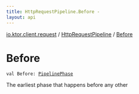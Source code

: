 ```yaml
---
title: HttpRequestPipeline.Before - 
layout: api
---
```


<div class='api-docs-breadcrumbs'><a href="../index.html">io.ktor.client.request</a> / <a href="index.html">HttpRequestPipeline</a> / <a href="./-before.html">Before</a></div>

# Before

<div class="signature"><code><span class="keyword">val </span><span class="identifier">Before</span><span class="symbol">: </span><a href="../../io.ktor.util.pipeline/-pipeline-phase/index.html"><span class="identifier">PipelinePhase</span></a></code></div>

The earliest phase that happens before any other

